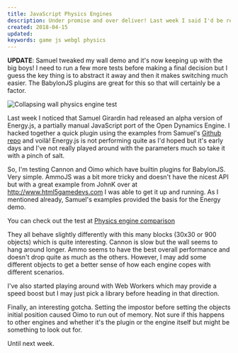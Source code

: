 ```yaml
---
title: JavaScript Physics Engines
description: Under promise and over deliver! Last week I said I'd be releasing a demo of 3 physics engines I've been comparing. Well guess what?! I've got 4 to show you!
created: 2018-04-15
updated:
keywords: game js webgl physics
---
```


**UPDATE**: Samuel tweaked my wall demo and it's now keeping up with the big boys! I need to run a few more tests before making a final decision but I guess the key thing is to abstract it away and then it makes switching much easier. The BabylonJS plugins are great for this so that will certainly be a factor.

![Collapsing wall physics engine test](/assets/enginetest/engine_test.webp)

Last week I noticed that Samuel Girardin had released an alpha version of Energy.js, a partially manual JavaScript port of the Open Dynamics Engine. I hacked together a quick plugin using the examples from Samuel's [Github repo](https://github.com/samuelgirardin/Energy.js) and voilà! Energy.js is not performing quite as I'd hoped but it's early days and I've not really played around with the parameters much so take it with a pinch of salt.

So, I'm testing Cannon and Oimo which have builtin plugins for BabylonJS. Very simple. AmmoJS was a bit more tricky and doesn't have the nicest API but with a great example from JohnK over at http://www.html5gamedevs.com I was able to get it up and running. As I mentioned already, Samuel's examples provided the basis for the Energy demo.

You can check out the test at [Physics engine comparison](/assets/enginetest)

They all behave slightly differently with this many blocks (30x30 or 900 objects) which is quite interesting. Cannon is slow but the wall seems to hang around longer. Ammo seems to have the best overall performance and doesn't drop quite as much as the others. However, I may add some different objects to get a better sense of how each engine copes with different scenarios.

I've also started playing around with Web Workers which may provide a speed boost but I may just pick a library before heading in that direction.

Finally, an interesting gotcha. Setting the impostor before setting the objects initial position caused Oimo to run out of memory. Not sure if this happens to other engines and whether it's the plugin or the engine itself but might be something to look out for.

Until next week.
